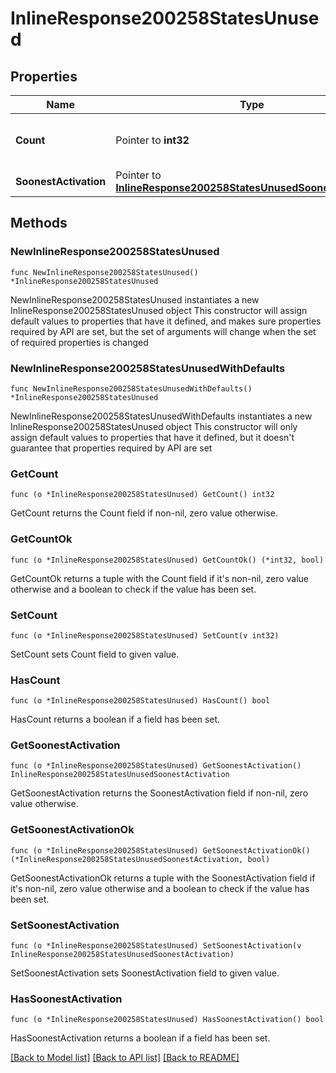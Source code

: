 # InlineResponse200258StatesUnused

## Properties

Name | Type | Description | Notes
------------ | ------------- | ------------- | -------------
**Count** | Pointer to **int32** | The number of unused licenses | [optional] 
**SoonestActivation** | Pointer to [**InlineResponse200258StatesUnusedSoonestActivation**](InlineResponse200258StatesUnusedSoonestActivation.md) |  | [optional] 

## Methods

### NewInlineResponse200258StatesUnused

`func NewInlineResponse200258StatesUnused() *InlineResponse200258StatesUnused`

NewInlineResponse200258StatesUnused instantiates a new InlineResponse200258StatesUnused object
This constructor will assign default values to properties that have it defined,
and makes sure properties required by API are set, but the set of arguments
will change when the set of required properties is changed

### NewInlineResponse200258StatesUnusedWithDefaults

`func NewInlineResponse200258StatesUnusedWithDefaults() *InlineResponse200258StatesUnused`

NewInlineResponse200258StatesUnusedWithDefaults instantiates a new InlineResponse200258StatesUnused object
This constructor will only assign default values to properties that have it defined,
but it doesn't guarantee that properties required by API are set

### GetCount

`func (o *InlineResponse200258StatesUnused) GetCount() int32`

GetCount returns the Count field if non-nil, zero value otherwise.

### GetCountOk

`func (o *InlineResponse200258StatesUnused) GetCountOk() (*int32, bool)`

GetCountOk returns a tuple with the Count field if it's non-nil, zero value otherwise
and a boolean to check if the value has been set.

### SetCount

`func (o *InlineResponse200258StatesUnused) SetCount(v int32)`

SetCount sets Count field to given value.

### HasCount

`func (o *InlineResponse200258StatesUnused) HasCount() bool`

HasCount returns a boolean if a field has been set.

### GetSoonestActivation

`func (o *InlineResponse200258StatesUnused) GetSoonestActivation() InlineResponse200258StatesUnusedSoonestActivation`

GetSoonestActivation returns the SoonestActivation field if non-nil, zero value otherwise.

### GetSoonestActivationOk

`func (o *InlineResponse200258StatesUnused) GetSoonestActivationOk() (*InlineResponse200258StatesUnusedSoonestActivation, bool)`

GetSoonestActivationOk returns a tuple with the SoonestActivation field if it's non-nil, zero value otherwise
and a boolean to check if the value has been set.

### SetSoonestActivation

`func (o *InlineResponse200258StatesUnused) SetSoonestActivation(v InlineResponse200258StatesUnusedSoonestActivation)`

SetSoonestActivation sets SoonestActivation field to given value.

### HasSoonestActivation

`func (o *InlineResponse200258StatesUnused) HasSoonestActivation() bool`

HasSoonestActivation returns a boolean if a field has been set.


[[Back to Model list]](../README.md#documentation-for-models) [[Back to API list]](../README.md#documentation-for-api-endpoints) [[Back to README]](../README.md)


